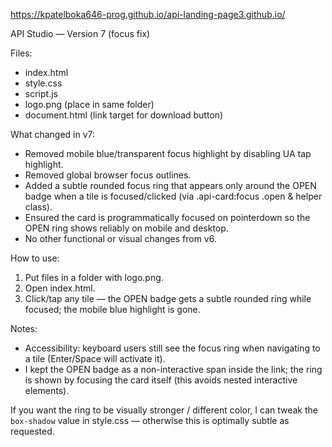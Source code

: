 https://kpatelboka646-prog.github.io/api-landing-page3.github.io/

API Studio — Version 7 (focus fix)

Files:
- index.html
- style.css
- script.js
- logo.png (place in same folder)
- document.html (link target for download button)

What changed in v7:
- Removed mobile blue/transparent focus highlight by disabling UA tap highlight.
- Removed global browser focus outlines.
- Added a subtle rounded focus ring that appears only around the OPEN badge when a tile is focused/clicked (via .api-card:focus .open & helper class).
- Ensured the card is programmatically focused on pointerdown so the OPEN ring shows reliably on mobile and desktop.
- No other functional or visual changes from v6.

How to use:
1. Put files in a folder with logo.png.
2. Open index.html.
3. Click/tap any tile — the OPEN badge gets a subtle rounded ring while focused; the mobile blue highlight is gone.

Notes:
- Accessibility: keyboard users still see the focus ring when navigating to a tile (Enter/Space will activate it).
- I kept the OPEN badge as a non-interactive span inside the link; the ring is shown by focusing the card itself (this avoids nested interactive elements).

If you want the ring to be visually stronger / different color, I can tweak the `box-shadow` value in style.css — otherwise this is optimally subtle as requested.

